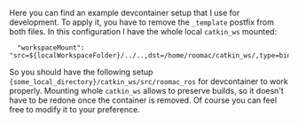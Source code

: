 Here you can find an example devcontainer setup that I use for development. To apply it, you have to remove the `_template` postfix from both files. In this configuration I have the whole local `catkin_ws` mounted:
```
  "workspaceMount": "src=${localWorkspaceFolder}/../..,dst=/home/roomac/catkin_ws/,type=bind",
```
So you should have the following setup `{some_local_directory}/catkin_ws/src/roomac_ros` for devcontainer to work properly. Mounting whole `catkin_ws` allows to preserve builds, so it doesn't have to be redone once the container is removed. Of course you can feel free to modify it to your preference.

